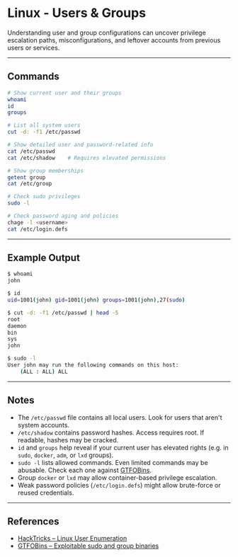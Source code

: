 # Linux - Users & Groups

Understanding user and group configurations can uncover privilege escalation paths, misconfigurations, and leftover accounts from previous users or services.

---

## Commands

```bash
# Show current user and their groups
whoami
id
groups

# List all system users
cut -d: -f1 /etc/passwd

# Show detailed user and password-related info
cat /etc/passwd
cat /etc/shadow    # Requires elevated permissions

# Show group memberships
getent group
cat /etc/group

# Check sudo privileges
sudo -l

# Check password aging and policies
chage -l <username>
cat /etc/login.defs
```

---

## Example Output

```bash
$ whoami
john

$ id
uid=1001(john) gid=1001(john) groups=1001(john),27(sudo)

$ cut -d: -f1 /etc/passwd | head -5
root
daemon
bin
sys
john

$ sudo -l
User john may run the following commands on this host:
    (ALL : ALL) ALL
```

---

## Notes

- The `/etc/passwd` file contains all local users. Look for users that aren't system accounts.
- `/etc/shadow` contains password hashes. Access requires root. If readable, hashes may be cracked.
- `id` and `groups` help reveal if your current user has elevated rights (e.g. in `sudo`, `docker`, `adm`, or `lxd` groups).
- `sudo -l` lists allowed commands. Even limited commands may be abusable. Check each one against [GTFOBins](https://gtfobins.github.io).
- Group `docker` or `lxd` may allow container-based privilege escalation.
- Weak password policies (`/etc/login.defs`) might allow brute-force or reused credentials.

---

## References

- [HackTricks – Linux User Enumeration](https://book.hacktricks.xyz/linux-hardening/linux-local-enumeration#user-enumeration)  
- [GTFOBins – Exploitable sudo and group binaries](https://gtfobins.github.io)
